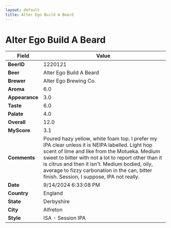 ```yaml
---
layout: default
title: Alter Ego Build A Beard
---
```


# Alter Ego Build A Beard

| Field         | Value     |
|---------------|-----------|
| **BeerID** | 1220121 |
| **Beer** | Alter Ego Build A Beard |
| **Brewer** | Alter Ego Brewing Co. |
| **Aroma** | 6.0 |
| **Appearance** | 3.0 |
| **Taste** | 6.0 |
| **Palate** | 4.0 |
| **Overall** | 12.0 |
| **MyScore** | 3.1 |
| **Comments** | Poured hazy yellow, white foam top. I prefer my IPA clear unless it is NEIPA labelled. Light hop scent of lime and like from the Motueka. Medium sweet to bitter with not a lot to report other than it is citrus and then it isn't. Medium bodied, oily, average to fizzy carbonation in the can, bitter finish. Session, I suppose, IPA not really. |
| **Date** | 9/14/2024 6:33:08 PM |
| **Country** | England |
| **State** | Derbyshire |
| **City** | Alfreton |
| **Style** | ISA - Session IPA |
